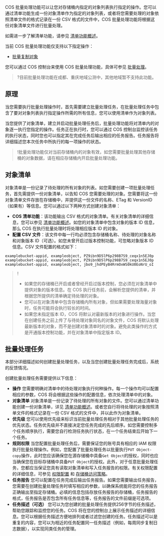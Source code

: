 

COS 批量处理功能可以让您对存储桶内指定的对象列表执行指定的操作。您可以通过清单功能生成一份对象清单作为指定的对象列表，或者将您需要处理的对象依照清单文件的格式记录在一份 CSV 格式的文件中，COS 批量处理功能将根据这份对象清单文件进行批量处理。

如需进一步了解清单功能，请参见 [清单功能概述](https://cloud.tencent.com/document/product/436/33703)。

当前 COS 批量处理功能仅支持以下指定操作：

- [批量复制对象](https://cloud.tencent.com/document/product/436/38603)

您可以通过 COS 控制台来使用 COS 批量处理功能，具体可参见 [批量处理](https://cloud.tencent.com/document/product/436/38605)。

>?目前批量处理功能在成都、重庆地域公测中，其他地域暂不支持此功能。

## 原理

当您需要执行批量处理操作时，首先需要建立批量处理任务，在批量处理任务中包含了要对对象列表执行指定操作所需的所有信息，您可以使用清单作为对象列表。

当您提供了对象清单，建立并启动批量处理任务后，批量处理功能将对清单内的对象逐一执行您指定的操作。任务正在执行时，您可以通过 COS 控制台监控该任务的执行状态，同时您也可以指定其在完成任务后输出相应的任务报告。任务报告将详细描述您本次任务中所执行的每一项操作的状态。

> !批量处理功能仅对当前存储桶内的对象有效，如您需要批量处理其他存储桶的对象数据，请在相应存储桶内开启批量处理功能。

## 对象清单

对象清单是一份记录了待处理的所有对象的列表。如您需要创建一项批量处理任务，首先需提供一份对象清单，以告知 COS 您需要处理的对象。您需要将这一份对象清单文件存放在存储桶中，并提供这一份文件的名称、ETag 和 VersionID（如果有）等信息。您可以通过以下两种方式创建对象清单：

- **COS 清单功能**：该功能输出 CSV 格式的对象清单。有关对象清单的详细信息，您可以参见 [清单功能概述](https://cloud.tencent.com/document/product/436/33703)。如您的对象清单中包含对象的版本 ID 信息，那么 COS 在执行批量处理时将处理相应版本 ID 的对象。
- **配置 CSV 文件**：该文件中每一行均必须包含存储桶名称、待处理的对象名称和对象版本 ID（可选）。如您未曾开启过版本控制功能，可忽略对象版本 ID 信息。CSV 文件配置的格式如下：

```
examplebucket-appid, exampleobject, PZ9ibn9D5lP6p298B7S9_ceqx1n5EJ0p
examplebucket-appid, exampleobject, PZ9ibn9D5lP6p298B7S9_ceqx1n5EJ0p
examplebucket-appid, exampleobject, jbo9_jhdPEyB4RrmOxWS0kU0EoNrU_oI
```

> !
> - 如果您的存储桶已开启或者曾经开启过版本控制，您必须在对象清单中提供对象的版本信息。在 COS 执行任务前，会解析您提供的清单，并根据您所提供的清单确定待处理的对象。
> - 您可以在对象清单中包含存储桶内所有对象，但如果需要处理海量对象时，任务可能将会执行较长的时间。
> - 如果您未指定版本 ID，COS 将默认对最新版本的对象进行操作。当您在创建任务之前上传了与待处理对象同名的对象文件，COS 将默认处理最新版本的对象，而不是创建对象清单时的对象。避免此类操作的方式是开通版本控制功能，并在对象清单中指定版本 ID。

## 批量处理任务

本部分详细描述如何创建批量处理任务，以及当您创建批量处理任务完成后，系统的反馈情况。

创建批量处理任务需要提供以下信息：

- **操作**
  您需要明确对清单中的待处理对象执行何种操作。每一个操作均可以配置相应的参数，COS 将会根据这些操作的配置信息，依次处理清单中的对象。
- **对象清单**
  对象清单是一份记录了待处理的所有对象的文件。您可以通过清单功能创建一份对象清单，详见 [清单功能概述](https://cloud.tencent.com/document/product/436/33703)。或者您自行将待处理的对象按照清单文件的格式记录在一份 CSV 格式的文件中，并以此作为对象清单。
- **优先级**
  您可以使用优先级来标识当前批量处理任务相对于其他批量处理任务的优先状态。任务优先级并不直接决定您任务完成的先后顺序。如您需要控制多个任务顺序执行，需要您自行检测任务执行状态，在一个任务结束后开始下一个任务。
- **规则权限**
  当您配置批量处理任务后，需要保证您的账号具有相应的 IAM 权限执行批量处理操作。例如，您配置了批量处理任务以批量执行`PUT Object-copy`操作，此时您应该确保您在源存储桶中具备`Get Object`的授权，同时也应当确保您在目标存储桶中具备`PUT Object`的授权。此外，对于任意批量处理任务，您都应当保证您具有读取对象清单和写入任务报告的权限。有关权限配置的详细信息，可参见 [权限配置](https://cloud.tencent.com/document/product/436/18023) 和 [存储桶访问策略](https://cloud.tencent.com/document/product/436/18031)。
- **任务报告**
  您可以配置在任务完成后输出任务报告。如果您需要输出任务报告，您需要在创建批量处理任务时填写相应的参数，以确保系统能将您的任务报告正确输出至指定存储桶。必填的信息包括存放任务报告的存储桶，任务报告的格式，任务报告是否包含所有任务信息等，任务报告的文件前缀是可选项。
- **任务描述（可选）**
  您可以为您创建的批量处理任务提供256字节的任务描述，帮助您跟踪和监控您的任务。COS 将在您的控制台上展示任务描述的详细信息。您可以根据任务描述方便地排列或者过滤您创建的任务。任务描述可以是重复的内容，您可以为相近的任务配置同一任务描述（例如，每周同步复制日志数据），以实现同类任务的管理。
